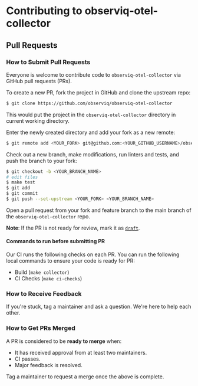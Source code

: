 # Contributing to observiq-otel-collector

## Pull Requests

### How to Submit Pull Requests

Everyone is welcome to contribute code to `observiq-otel-collector` via GitHub pull requests (PRs).

To create a new PR, fork the project in GitHub and clone the upstream repo:

```sh
$ git clone https://github.com/observiq/observiq-otel-collector
```

This would put the project in the `observiq-otel-collector` directory in current working directory.

Enter the newly created directory and add your fork as a new remote:

```sh
$ git remote add <YOUR_FORK> git@github.com:<YOUR_GITHUB_USERNAME>/observiq-otel-collector
```

Check out a new branch, make modifications, run linters and tests, and push the branch to your fork:

```sh
$ git checkout -b <YOUR_BRANCH_NAME>
# edit files
$ make test
$ git add
$ git commit
$ git push --set-upstream <YOUR_FORK> <YOUR_BRANCH_NAME>
```

Open a pull request from your fork and feature branch to the main branch of the `observiq-otel-collector` repo.

**Note**: If the PR is not ready for review, mark it as [`draft`](https://github.blog/2019-02-14-introducing-draft-pull-requests/).

#### Commands to run before submitting PR

Our CI runs the following checks on each PR. You can run the following local commands to ensure your code is ready for PR:

- Build (`make collector`)
- CI Checks (`make ci-checks`)

### How to Receive Feedback

If you're stuck, tag a maintainer and ask a question. We're here to help each other.

### How to Get PRs Merged

A PR is considered to be **ready to merge** when:

* It has received approval from at least two maintainers.
* CI passes.
* Major feedback is resolved.

Tag a maintainer to request a merge once the above is complete.

